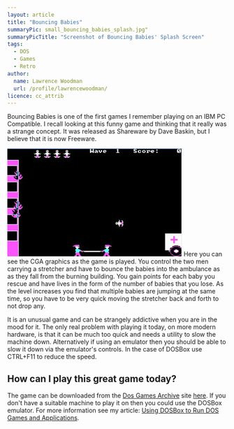 ```yaml
---
layout: article
title: "Bouncing Babies"
summaryPic: small_bouncing_babies_splash.jpg"
summaryPicTitle: "Screenshot of Bouncing Babies' Splash Screen"
tags:
  - DOS
  - Games
  - Retro
author:
  name: Lawrence Woodman
  url: /profile/lawrencewoodman/
licence: cc_attrib
---
```

Bouncing Babies is one of the first games I remember playing on an IBM PC Compatible.  I recall looking at this funny game and thinking that it really was a strange concept.  It was released as Shareware by Dave Baskin, but I believe that it is now Freeware.

<img class="leftFlow" width="400" height="247" src="/images/posts/bouncing_babies.jpg" title="Screenshot of Bouncing Babies" alt="Screenshot of Bouncing Babies"/>
Here you can see the CGA graphics as the game is played.  You control the two men carrying a stretcher and have to bounce the babies into the ambulance as as they fall from the burning building.  You gain points for each baby you rescue and have lives in the form of the number of babies that you lose.  As the level increases you find that multiple babies are jumping at the same time, so you have to be very quick moving the stretcher back and forth to not drop any.

It is an unusual game and can be strangely addictive when you are in the mood for it.  The only real problem with playing it today, on more modern hardware, is that it can be much too quick and needs a utility to slow the machine down.  Alternatively if using an emulator then you should be able to slow it down via the emulator's controls.  In the case of DOSBox use CTRL+F11 to reduce the speed.

## How can I play this great game today?
The game can be downloaded from the <a href="http://dosgamesarchive.com">Dos Games Archive</a> site <a href="http://www.dosgamesarchive.com/download/game/100">here</a>.  If you don't have a suitable machine to play it on then you could use the DOSBox emulator.  For more information see my article: <a href="/2008/10/24/using-dosbox-to-run-dos-games-and-applications/">Using DOSBox to Run DOS Games and Applications</a>.

